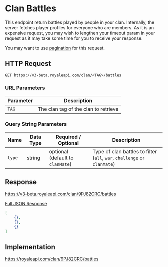 # Clan Battles

This endpoint return battles played by people in your clan. Internally, the server fetches player profiles for everyone who are members. As it is an expensive request, you may wish to lengthen your timeout param in your request as it may take some time for you to receive your response.

You may want to use [pagination](pagination) for this request.

## HTTP Request

`GET https://v3-beta.royaleapi.com/clan/<TAG>/battles`

### URL Parameters

Parameter | Description
--- | ---
`TAG` | The clan tag of the clan to retrieve

### Query String Parameters

Name | Data Type | Required / Optional | Description
--- | --- | --- | ---
`type` | string | optional (default to `clanMate`) | Type of clan battles to filter (`all`, `war`, `challenge` or `clanMate`)

## Response

https://v3-beta.royaleapi.com/clan/9PJ82CRC/battles

<a href="/json/clan_9PJ82CRC_battles.json">Full JSON Response</a>
```json
[
    {},
    {},
    {}
]
```

## Implementation

https://royaleapi.com/clan/9PJ82CRC/battles
